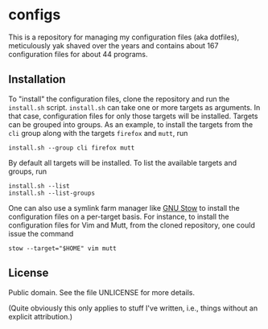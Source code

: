 configs
=======

This is a repository for managing my configuration files (aka dotfiles), meticulously yak shaved over the years and contains about <!--FILES-->167 configuration files for about <!--PROGRAMS-->44
programs.

Installation
------------

To "install" the configuration files, clone the repository and run
the `install.sh` script.  `install.sh` can take one or more targets as
arguments.  In that case, configuration files for only those targets
will be installed.  Targets can be grouped into groups.  As an example,
to install the targets from the `cli` group along with the targets
`firefox` and `mutt`, run

    install.sh --group cli firefox mutt

By default all targets will be installed.  To list the available targets
and groups, run

    install.sh --list
    install.sh --list-groups

One can also use a symlink farm manager like [GNU Stow][1] to install
the configuration files on a per-target basis.  For instance, to install
the configuration files for Vim and Mutt, from the cloned repository,
one could issue the command

    stow --target="$HOME" vim mutt

License
-------

Public domain.  See the file UNLICENSE for more details.

(Quite obviously this only applies to stuff I've written, i.e., things
without an explicit attribution.)

[1]: https://www.gnu.org/software/stow/stow.html
